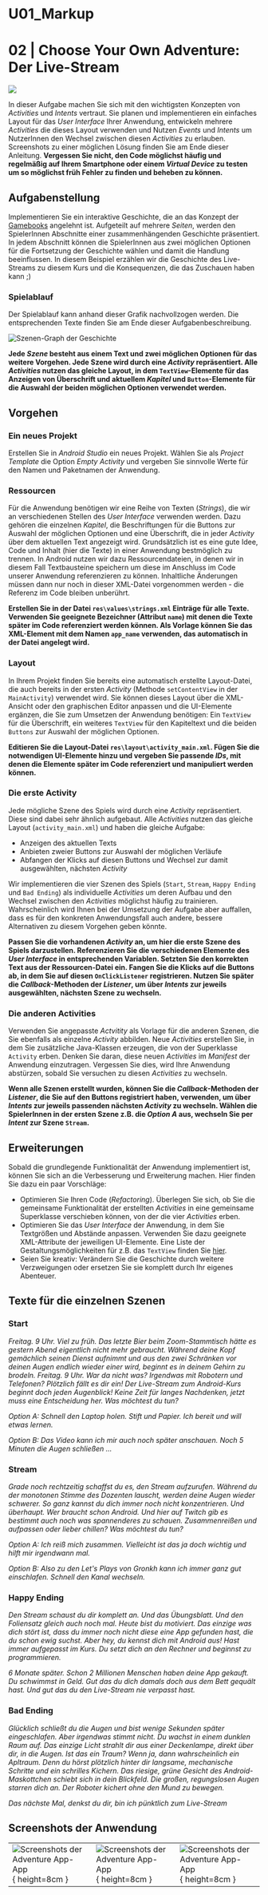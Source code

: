 # U01_Markup


# 02 | Choose Your Own Adventure: Der Live-Stream

![](./docs/cover.png)

In dieser Aufgabe machen Sie sich mit den wichtigsten Konzepten von *Activities* und *Intents* vertraut. Sie planen und implementieren ein einfaches Layout für das *User Interface* Ihrer Anwendung, entwickeln mehrere *Activities* die dieses Layout verwenden und Nutzen *Events* und *Intents* um NutzerInnen den Wechsel zwischen diesen *Activities* zu erlauben. Screenshots zu einer möglichen Lösung finden Sie am Ende dieser Anleitung. **Vergessen Sie nicht, den Code möglichst häufig und regelmäßig auf Ihrem Smartphone oder einem *Virtual Device* zu testen um so möglichst früh Fehler zu finden und beheben zu können.**

## Aufgabenstellung

Implementieren Sie ein interaktive Geschichte, die an das Konzept der [Gamebooks](https://en.wikipedia.org/wiki/Gamebook) angelehnt ist. Aufgeteilt auf mehrere *Seiten*, werden den SpielerInnen Abschnitte einer zusammenhängenden Geschichte präsentiert. In jedem Abschnitt können die SpielerInnen aus zwei möglichen Optionen für die Fortsetzung der Geschichte wählen und damit die Handlung beeinflussen. In diesem Beispiel erzählen wir die Geschichte des Live-Streams zu diesem Kurs und die Konsequenzen, die das Zuschauen haben kann ;)

### Spielablauf

Der Spielablauf kann anhand dieser Grafik nachvollzogen werden. Die entsprechenden Texte finden Sie am Ende dieser Aufgabenbeschreibung. 

![Szenen-Graph der Geschichte](./docs/scene-graph.png "Mögliche Wege durch die Geschichte")

**Jede *Szene* besteht aus einem Text und zwei möglichen Optionen für das weitere Vorgehen. Jede Szene wird durch eine *Activity* repräsentiert. Alle *Activities* nutzen das gleiche Layout, in dem `TextView`-Elemente für das Anzeigen von Überschrift und aktuellem *Kapitel* und  `Button`-Elemente für die Auswahl der beiden möglichen Optionen verwendet werden.**  

## Vorgehen

### Ein neues Projekt

Erstellen Sie in *Android Studio* ein neues Projekt. Wählen Sie als *Project Template* die Option *Empty Activity* und vergeben Sie sinnvolle Werte für den Namen und Paketnamen der Anwendung. 

### Ressourcen

Für die Anwendung benötigen wir eine Reihe von Texten (*Strings*), die wir an verschiedenen Stellen des *User Interface* verwenden werden. Dazu gehören die einzelnen *Kapitel*, die Beschriftungen für die Buttons zur Auswahl der möglichen Optionen und eine Überschrift, die in jeder *Activity* über dem aktuellen Text angezeigt wird. Grundsätzlich ist es eine gute Idee, Code und Inhalt (hier die Texte) in einer Anwendung bestmöglich zu trennen. In Android nutzen wir dazu Ressourcendateien, in denen wir in diesem Fall Textbausteine speichern um diese im Anschluss im Code unserer Anwendung referenzieren zu können. Inhaltliche Änderungen müssen dann nur noch in dieser XML-Datei vorgenommen werden - die Referenz im Code bleiben unberührt.

**Erstellen Sie in der Datei `res\values\strings.xml` Einträge für alle Texte. Verwenden Sie geeignete Bezeichner (Attribut `name`) mit denen die Texte später im Code referenziert werden können. Als Vorlage können Sie das XML-Element mit dem Namen `app_name` verwenden, das automatisch in der Datei angelegt wird.**

### Layout

In Ihrem Projekt finden Sie bereits eine automatisch erstellte Layout-Datei, die auch bereits in der ersten *Activity* (Methode `setContentView` in der `MainActivity`) verwendet wird. Sie können dieses Layout über die XML-Ansicht oder den graphischen Editor anpassen und die UI-Elemente ergänzen, die Sie zum Umsetzen der Anwendung benötigen: Ein `TextView` für die Überschrift, ein weiteres `TextView` für den Kapiteltext und die beiden `Buttons` zur Auswahl der möglichen Optionen.

**Editieren Sie die Layout-Datei `res\layout\activity_main.xml`. Fügen Sie die notwendigen UI-Elemente hinzu und vergeben Sie passende *IDs*, mit denen die Elemente später im Code referenziert und manipuliert werden können.**

### Die erste  Activity

Jede mögliche Szene des Spiels wird durch eine *Activity* repräsentiert. Diese sind dabei sehr ähnlich aufgebaut. Alle *Activities* nutzen das gleiche Layout (`activity_main.xml`) und haben die gleiche Aufgabe:

- Anzeigen des aktuellen Texts
- Anbieten zweier Buttons zur Auswahl der möglichen Verläufe
- Abfangen der Klicks auf diesen Buttons und Wechsel zur damit ausgewählten, nächsten *Activity*

Wir implementieren die vier Szenen des Spiels (`Start`, `Stream`, `Happy Ending` und `Bad Ending`) als individuelle *Activities* um deren Aufbau und den Wechsel zwischen den *Activities* möglichst häufig zu trainieren. Wahrscheinlich wird Ihnen bei der Umsetzung der Aufgabe aber auffallen, dass es für den konkreten Anwendungsfall auch andere, bessere Alternativen zu diesem Vorgehen geben könnte.

**Passen Sie die vorhandenen *Activity* an, um hier die erste Szene des Spiels darzustellen. Referenzieren Sie die verschiedenen Elemente des *User Interface* in entsprechenden Variablen. Setzten Sie den korrekten Text aus der Ressourcen-Datei ein. Fangen Sie die Klicks auf die Buttons ab, in dem Sie auf diesen `OnClickListener` registrieren. Nutzen Sie später die *Callback*-Methoden der *Listener*, um über *Intents* zur jeweils ausgewählten, nächsten Szene zu wechseln.**

### Die anderen Activities

Verwenden Sie angepasste *Actvitity* als Vorlage für die anderen Szenen, die Sie ebenfalls als einzelne *Activity* abbilden. Neue *Activities*  erstellen Sie, in dem Sie zusätzliche Java-Klassen erzeugen, die von der Superklasse `Activity` erben. Denken Sie daran, diese neuen *Activities* im *Manifest* der Anwendung einzutragen. Vergessen Sie dies, wird Ihre Anwendung abstürzen, sobald Sie versuchen zu diesen *Activities* zu wechseln.

**Wenn alle Szenen erstellt wurden, können Sie die *Callback*-Methoden der *Listener*, die Sie auf den Buttons registriert haben, verwenden, um über *Intents* zur jeweils passenden nächsten *Activity* zu wechseln. Wählen die SpielerInnen in der ersten Szene z.B. die *Option A* aus, wechseln Sie per *Intent* zur Szene `Stream`.**

## Erweiterungen

Sobald die grundlegende Funktionalität der Anwendung implementiert ist, können Sie sich an die Verbesserung und Erweiterung machen. Hier finden Sie dazu ein paar Vorschläge:

- Optimieren Sie Ihren Code (*Refactoring*). Überlegen Sie sich, ob Sie die gemeinsame Funktionalität der erstellten *Activities* in eine gemeinsame Superklasse verschieben können, von der die vier *Activities* erben.
- Optimieren Sie das *User Interface* der Anwendung, in dem Sie Textgrößen und Abstände anpassen. Verwenden Sie dazu geeignete XML-Attribute der jeweiligen UI-Elemente. Eine Liste der Gestaltungsmöglichkeiten für z.B. das `TextView` finden Sie [hier](https://developer.android.com/reference/android/widget/TextView).
- Seien Sie kreativ: Verändern Sie die Geschichte durch weitere Verzweigungen oder ersetzen Sie sie komplett durch Ihr eigenes Abenteuer.

## Texte für die einzelnen Szenen

### Start

*Freitag. 9 Uhr. Viel zu früh. Das letzte Bier beim Zoom-Stammtisch hätte es gestern Abend eigentlich nicht mehr gebraucht. Während deine Kopf gemächlich seinen Dienst aufnimmt und aus den zwei Schränken vor deinen Augen endlich wieder einer wird, beginnt es in deinem Gehirn zu brodeln. Freitag. 9 Uhr. War da nicht was? Irgendwas mit Robotern und Telefonen? Plötzlich fällt es dir ein! Der Live-Stream zum Android-Kurs beginnt doch jeden Augenblick! Keine Zeit für langes Nachdenken, jetzt muss eine Entscheidung her. Was möchtest du tun?*

*Option A: Schnell den Laptop holen. Stift und Papier. Ich bereit und will etwas lernen.*

*Option B: Das Video kann ich mir auch noch später anschauen. Noch 5 Minuten die Augen schließen ...*

### Stream 

*Grade noch rechtzeitig schaffst du es, den Stream aufzurufen. Während du der monotonen Stimme des Dozenten lauscht, werden deine Augen wieder schwerer. So ganz kannst du dich immer noch nicht konzentrieren. Und überhaupt. Wer braucht schon Android. Und hier auf Twitch gib es bestimmt auch noch was spannenderes zu schauen. Zusammenreißen und aufpassen oder lieber chillen? Was möchtest du tun?*

*Option A: Ich reiß mich zusammen. Vielleicht ist das ja doch wichtig und hilft mir irgendwann mal.*

*Option B: Also zu den Let\'s Plays von Gronkh kann ich immer ganz gut einschlafen. Schnell den Kanal wechseln.*

### Happy Ending

*Den Stream schaust du dir komplett an. Und das Übungsblatt. Und den Foliensatz gleich auch noch mal. Heute bist du motiviert. Das einzige was dich stört ist, dass du immer noch nicht diese eine App gefunden hast, die du schon ewig suchst. Aber hey, du kennst dich mit Android aus! Hast immer aufgepasst im Kurs. Du setzt dich an den Rechner und beginnst zu programmieren.*

*6 Monate später. Schon 2 Millionen Menschen haben deine App gekauft. Du schwimmst in Geld. Gut das du dich damals doch aus dem Bett gequält hast. Und gut das du den Live-Stream nie verpasst hast.*

### Bad Ending

*Glücklich schließt du die Augen und bist wenige Sekunden später eingeschlafen. Aber irgendwas stimmt nicht. Du wachst in einem dunklen Raum auf. Das einzige Licht strahlt dir aus einer Deckenlampe, direkt über dir, in die Augen. Ist das ein Traum? Wenn ja, dann wahrscheinlich ein Apltraum. Denn du hörst plötzlich hinter dir langsame, mechanische Schritte und ein schrilles Kichern. Das riesige, grüne Gesicht des Android-Maskottchen schiebt sich in dein Blickfeld. Die großen, regungslosen Augen starren dich an. Der Roboter kichert ohne den Mund zu bewegen.*

*Das nächste Mal, denkst du dir, bin ich pünktlich zum Live-Stream*

## Screenshots der Anwendung

| | | |
|-|-|-|
|![Screenshots der Adventure App-App](./docs/screenshot-1.png){ height=8cm }|![Screenshots der Adventure App-App](./docs/screenshot-2.png){ height=8cm }|![Screenshots der Adventure App-App](./docs/screenshot-3.png){ height=8cm }|
